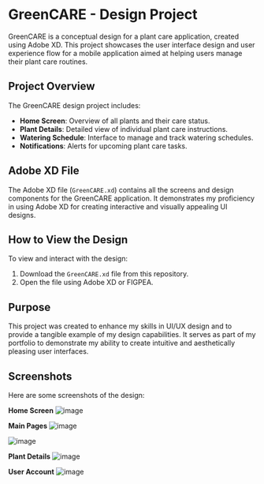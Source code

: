 # GreenCARE - Design Project

GreenCARE is a conceptual design for a plant care application, created using Adobe XD. This project showcases the user interface design and user experience flow for a mobile application aimed at helping users manage their plant care routines.

## Project Overview

The GreenCARE design project includes:
- **Home Screen**: Overview of all plants and their care status.
- **Plant Details**: Detailed view of individual plant care instructions.
- **Watering Schedule**: Interface to manage and track watering schedules.
- **Notifications**: Alerts for upcoming plant care tasks.

## Adobe XD File

The Adobe XD file (`GreenCARE.xd`) contains all the screens and design components for the GreenCARE application. It demonstrates my proficiency in using Adobe XD for creating interactive and visually appealing UI designs.

## How to View the Design

To view and interact with the design:
1. Download the `GreenCARE.xd` file from this repository.
2. Open the file using Adobe XD or FIGPEA.

## Purpose

This project was created to enhance my skills in UI/UX design and to provide a tangible example of my design capabilities. It serves as part of my portfolio to demonstrate my ability to create intuitive and aesthetically pleasing user interfaces.

## Screenshots

Here are some screenshots of the design:

**Home Screen**
![image](https://github.com/user-attachments/assets/73a569ff-dee0-42d9-9971-2c90309bf473)

**Main Pages** 
![image](https://github.com/user-attachments/assets/2fbedf9e-23c7-4dbd-aca9-1886256229d7)



![image](https://github.com/user-attachments/assets/07800316-a76a-4bc4-ac08-427295540f02)

**Plant Details**
![image](https://github.com/user-attachments/assets/b4ae1961-05dc-4838-bfe5-d5b60fe28d98)

**User Account**
![image](https://github.com/user-attachments/assets/324a5e08-7ae0-4d16-965b-54acf7db5ad2)

